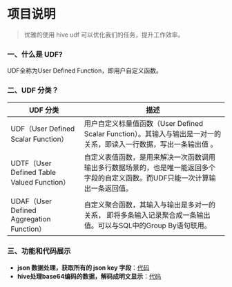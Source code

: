 # 项目说明
> 优雅的使用 hive udf 可以优化我们的任务，提升工作效率。

### 一、什么是 UDF?
UDF全称为User Defined Function，即用户自定义函数。

### 二、UDF 分类？

|UDF 分类|描述
|--|--|
|UDF（User Defined Scalar Function）|用户自定义标量值函数（User Defined Scalar Function）。其输入与输出是一对一的关系，即读入一行数据，写出一条输出值 。|
|UDTF（User Defined Table Valued Function）|自定义表值函数，是用来解决一次函数调用输出多行数据场景的，也是唯一能返回多个字段的自定义函数。而UDF只能一次计算输出一条返回值。|
|UDAF（User Defined Aggregation Function）|自定义聚合函数，其输入与输出是多对一的关系， 即将多条输入记录聚合成一条输出值。可以与SQL中的Group By语句联用。|

### 三、功能和代码展示

- **json 数据处理，获取所有的 json key 字段**：[代码](https://github.com/aikuyun/hive_custom_udf/blob/master/src/main/java/cuteximi/GetAllKeys.java)
- **hive处理base64编码的数据，解码成明文显示**：[代码](https://github.com/aikuyun/hive_custom_udf/blob/master/src/main/java/cuteximi/DecodeBase64.java)
